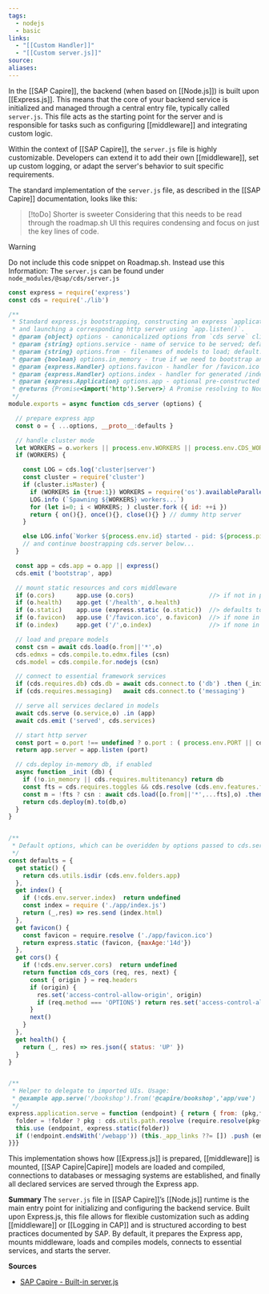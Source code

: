 ```yaml
---
tags:
  - nodejs
  - basic
links:
  - "[[Custom Handler]]"
  - "[[Custom server.js]]"
source:
aliases:
---
```

In the [[SAP Capire]], the backend (when based on [[Node.js]]) is built upon [[Express.js]]. This means that the core of your backend service is initialized and managed through a central entry file, typically called `server.js`. This file acts as the starting point for the server and is responsible for tasks such as configuring [[middleware]] and integrating custom logic.

Within the context of [[SAP Capire]], the `server.js` file is highly customizable. Developers can extend it to add their own [[middleware]], set up custom logging, or adapt the server's behavior to suit specific requirements.

The standard implementation of the `server.js` file, as described in the [[SAP Capire]] documentation, looks like this:

> [!toDo] Shorter is sweeter
> Considering that this needs to be read through the roadmap.sh UI this requires condensing and focus on just the key lines of code.

>[!warning]
> Do not include this code snippet on Roadmap.sh. Instead use this Information:
> The `server.js` can be found under `node_modules/@sap/cds/server.js`

```js
const express = require('express')
const cds = require('./lib')

/**
 * Standard express.js bootstrapping, constructing an express `application`
 * and launching a corresponding http server using `app.listen()`.
 * @param {object} options - canonicalized options from `cds serve` cli
 * @param {string} options.service - name of service to be served; default: 'all'
 * @param {string} options.from - filenames of models to load; default: '*'
 * @param {boolean} options.in_memory - true if we need to bootstrap an in-memory database
 * @param {express.Handler} options.favicon - handler for /favicon.ico requests
 * @param {express.Handler} options.index - handler for generated /index.html
 * @param {express.Application} options.app - optional pre-constructed express app
 * @returns {Promise<import('http').Server>} A Promise resolving to Node.js http server as returned by express' `app.listen()`.
 */
module.exports = async function cds_server (options) {

  // prepare express app
  const o = { ...options, __proto__:defaults }

  // handle cluster mode
  let WORKERS = o.workers || process.env.WORKERS || process.env.CDS_WORKERS
  if (WORKERS) {

    const LOG = cds.log('cluster|server')
    const cluster = require('cluster')
    if (cluster.isMaster) {
      if (WORKERS in {true:1}) WORKERS = require('os').availableParallelism()
      LOG.info (`Spawning ${WORKERS} workers...`)
      for (let i=0; i < WORKERS; ) cluster.fork ({ id: ++i })
      return { on(){}, once(){}, close(){} } // dummy http server
    }

    else LOG.info(`Worker ${process.env.id} started - pid: ${process.pid}`)
    // and continue boostrapping cds.server below...
  }

  const app = cds.app = o.app || express()
  cds.emit ('bootstrap', app)

  // mount static resources and cors middleware
  if (o.cors)      app.use (o.cors)                     //> if not in prod
  if (o.health)    app.get ('/health', o.health)
  if (o.static)    app.use (express.static (o.static))  //> defaults to ./app
  if (o.favicon)   app.use ('/favicon.ico', o.favicon)  //> if none in ./app
  if (o.index)     app.get ('/',o.index)                //> if none in ./app

  // load and prepare models
  const csn = await cds.load(o.from||'*',o)
  cds.edmxs = cds.compile.to.edmx.files (csn)
  cds.model = cds.compile.for.nodejs (csn)

  // connect to essential framework services
  if (cds.requires.db) cds.db = await cds.connect.to ('db') .then (_init)
  if (cds.requires.messaging)   await cds.connect.to ('messaging')

  // serve all services declared in models
  await cds.serve (o.service,o) .in (app)
  await cds.emit ('served', cds.services)

  // start http server
  const port = o.port !== undefined ? o.port : ( process.env.PORT || cds.env.server?.port || 4004 )
  return app.server = app.listen (port)

  // cds.deploy in-memory db, if enabled
  async function _init (db) {
    if (!o.in_memory || cds.requires.multitenancy) return db
    const fts = cds.requires.toggles && cds.resolve (cds.env.features.folders)
    const m = !fts ? csn : await cds.load([o.from||'*',...fts],o) .then (cds.minify)
    return cds.deploy(m).to(db,o)
  }
}


/**
 * Default options, which can be overidden by options passed to cds.server().
 */
const defaults = {
  get static() {
    return cds.utils.isdir (cds.env.folders.app)
  },
  get index() {
    if (!cds.env.server.index)  return undefined
    const index = require ('./app/index.js')
    return (_,res) => res.send (index.html)
  },
  get favicon() {
    const favicon = require.resolve ('./app/favicon.ico')
    return express.static (favicon, {maxAge:'14d'})
  },
  get cors() {
    if (!cds.env.server.cors)  return undefined
    return function cds_cors (req, res, next) {
      const { origin } = req.headers
      if (origin) {
        res.set('access-control-allow-origin', origin)
        if (req.method === 'OPTIONS') return res.set('access-control-allow-methods', 'GET,HEAD,PUT,PATCH,POST,DELETE').end()
      }
      next()
    }
  },
  get health() {
    return (_, res) => res.json({ status: 'UP' })
  }
}


/**
 * Helper to delegate to imported UIs. Usage:
 * @example app.serve('/bookshop').from('@capire/bookshop','app/vue')
 */
express.application.serve = function (endpoint) { return { from: (pkg,folder) => {
  folder = !folder ? pkg : cds.utils.path.resolve (require.resolve(pkg+'/package.json',{paths:[cds.root]}),'../'+folder)
  this.use (endpoint, express.static(folder))
  if (!endpoint.endsWith('/webapp')) (this._app_links ??= []) .push (endpoint)
}}}
```

This implementation shows how [[Express.js]] is prepared, [[middleware]] is mounted, [[SAP Capire|Capire]] models are loaded and compiled, connections to databases or messaging systems are established, and finally all declared services are served through the Express app.

**Summary**
The `server.js` file in [[SAP Capire]]’s [[Node.js]] runtime is the main entry point for initializing and configuring the backend service. Built upon Express.js, this file allows for flexible customization such as adding [[middleware]] or [[Logging in CAP]] and is structured according to best practices documented by SAP. By default, it prepares the Express app, mounts middleware, loads and compiles models, connects to essential services, and starts the server.

**Sources**
- [SAP Capire - Built-in server.js](https://cap.cloud.sap/docs/node.js/cds-server#built-in-server-js)